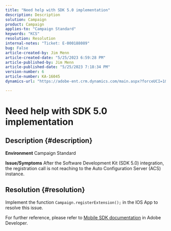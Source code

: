 ```yaml
---
title: "Need help with SDK 5.0 implementation"
description: Description
solution: Campaign
product: Campaign
applies-to: "Campaign Standard"
keywords: "KCS"
resolution: Resolution
internal-notes: "Ticket: E-000188089"
bug: False
article-created-by: Jim Menn
article-created-date: "5/25/2023 6:59:28 PM"
article-published-by: Jim Menn
article-published-date: "5/25/2023 7:18:34 PM"
version-number: 6
article-number: KA-16045
dynamics-url: "https://adobe-ent.crm.dynamics.com/main.aspx?forceUCI=1&pagetype=entityrecord&etn=knowledgearticle&id=edce1943-2efb-ed11-8849-6045bd006295"

---
```

# Need help with SDK 5.0 implementation

## Description {#description}

<b>Environment</b>
Campaign Standard


<b>Issue/Symptoms</b>
After the Software Development Kit (SDK 5.0) integration, the registration call is not reaching to the Auto Configuration Server (ACS) instance.


## Resolution {#resolution}


Implement the function `Campaign.registerExtension();` in the IOS App to resolve this issue.

For further reference, please refer to [Mobile SDK documentation](https://developer.adobe.com/client-sdks/documentation/) in Adobe Developer.
